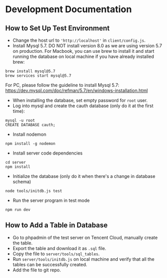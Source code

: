 # Development Documentation

## How to Set Up Test Environment
* Change the host url to `'http://localhost'` in `client/config.js`.
* Install Mysql 5.7. DO NOT install version 8.0 as we are using version 5.7 on production.
For Macbook, you can use brew to install it and start running the database on local machine if you have already installed brew:
```
brew install mysql@5.7
brew services start mysql@5.7
```
For PC, please follow the guideline to install Mysql 5.7: https://dev.mysql.com/doc/refman/5.7/en/windows-installation.html
* When installing the database, set empty password for `root` user.
* Log into mysql and create the cauth database (only do it at the first time):
```
mysql -u root
CREATE DATABASE cauth;
```
* Install nodemon
```
npm install -g nodemon
```
* Install server code dependencies
```
cd server
npm install
```
* Initialize the database (only do it when there's a change in database schema)
```
node tools/initdb.js test
```
* Run the server program in test mode
```
npm run dev
```

## How to Add a Table in Database

* Go to phpadmin of the test server on Tencent Cloud, manually create the table.
* Export the table and download it as `.sql` file.
* Copy the file to `server/tools/sql_tables`.
* Run `server/tools/initdb.js` on local machine and verify that all the tables can be successfully created.
* Add the file to git repo.

